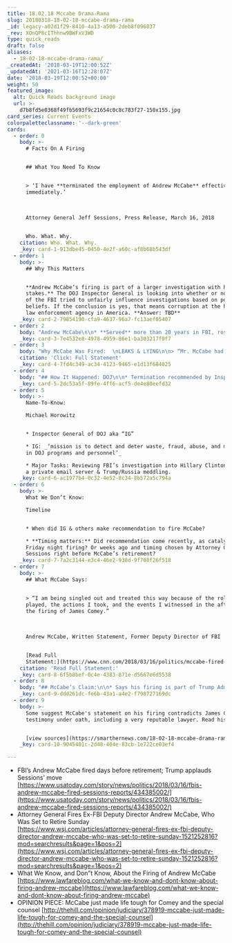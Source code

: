 ```yaml
---
title: 18.02.18 Mccabe Drama-Rama
slug: 20180318-18-02-18-mccabe-drama-rama
_id: legacy-a02d1f29-8410-4a13-a500-2deb8f096037
_rev: XOnQP8cIThhnw9BWFxV3WD
type: quick_reads
draft: false
aliases:
  - 18-02-18-mccabe-drama-rama/
_createdAt: '2018-03-19T12:00:52Z'
_updatedAt: '2021-03-16T12:28:07Z'
date: '2018-03-19T12:00:52+00:00'
weight: 50
featured_image:
  alt: Quick Reads background image
  url: >-
    d7b8fd5e0368f49fb5693f9c21654c0c8c783f27-150x155.jpg
card_series: Current Events
colorpaletteclassname: '--dark-green'
cards:
  - order: 0
    body: >-
      # Facts On A Firing


      ## What You Need To Know


      > ‘I have **terminated the employment of Andrew McCabe** effective
      immediately.’  
        
        
        
      Attorney General Jeff Sessions, Press Release, March 16, 2018


      Who. What. Why.
    citation: Who. What. Why.
    _key: card-1-913dbe45-0450-4e2f-a60c-af8b68b543df
  - order: 1
    body: >-
      ## Why This Matters


      **Andrew McCabe’s firing is part of a larger investigation with high
      stakes.** The DOJ Inspector General is looking into whether or not members
      of the FBI tried to unfairly influence investigations based on political
      beliefs. If the conclusion is yes, that means corruption at the highest
      law enforcement agency in America. **Answer: TBD**
    _key: card-2-79854190-cfa9-4637-96a7-fc13aef05407
  - order: 2
    body: "Andrew McCabe\n\n* **Served** more than 20 years in FBI, rose from street agent in NYC to Deputy Director in DC.\n* **Stepped-down** from Deputy Director position in January a\x13 allowed to stay part of FBI on terminal leave.\n* **Fired** Friday, March 16, 2018, 2 days ahead of his expected retirement on March 18th."
    _key: card-3-7e4532e8-4978-4959-86e1-ba303217f0f7
  - order: 3
    body: "Why McCabe Was Fired:  \nLEAKS & LYING\n\n> “Mr. McCabe had made an unauthorized disclosure to the news media and lacked candor a\b\x12 including under oath a\b\x12 on multiple occasions.”  \n  \n  \n  \nAttorney General Jeff Sessions, Press Release, March 16, 2018\n\n[Click: Full Statement](https://www.reuters.com/article/us-usa-trump-sessions-statement/statement-by-attorney-general-on-firing-of-fbis-mccabe-idUSKCN1GT04O)"
    citation: 'Click: Full Statement'
    _key: card-4-7fd4c349-ac34-4123-9465-e1d13f684025
  - order: 4
    body: "## How It Happened: DOJ\n\n* Termination recommended by Inspector General (IG appointed by President Obama).\n* Agreed by an additional DOJ members (Office of Professional Responsibility a\x13 Counsel appointed by Obama).\n* Ultimately decision up to Attorney General (President Trump appointee)."
    _key: card-5-2dc53a5f-89fe-4ff6-acf5-de4e80eefd32
  - order: 5
    body: >-
      Name-To-Know:  

      Michael Horowitz


      * Inspector General of DOJ aka “IG”

      * IG: _‘mission is to detect and deter waste, fraud, abuse, and misconduct
      in DOJ programs and personnel’_

      * Major Tasks: Reviewing FBI’s investigation into Hillary Clinton’s use of
      a private email server & Trump/Russia meddling.
    _key: card-6-ac1977b4-0c32-4e52-8c34-8b572a5c794a
  - order: 6
    body: >-
      What We Don’t Know:  

      Timeline


      * When did IG & others make recommendation to fire McCabe?

      * **Timing matters:** Did recommendation come recently, as catalyst behind
      Friday night firing? Or weeks ago and timing chosen by Attorney General
      Sessions right before McCabe’s retirement?
    _key: card-7-7a2c3144-e3c4-46e2-938d-9f708f26f518
  - order: 7
    body: >-
      ## What McCabe Says:


      > “I am being singled out and treated this way because of the role I
      played, the actions I took, and the events I witnessed in the aftermath of
      the firing of James Comey.”  
        
        
        
      Andrew McCabe, Written Statement, Former Deputy Director of FBI


      [Read Full
      Statement:](https://www.cnn.com/2018/03/16/politics/mccabe-fired-statement-fbi-deputy-director/index.html)
    citation: 'Read Full Statement:'
    _key: card-8-6f5b8bef-0c4e-4383-871e-d5667e6d5538
  - order: 8
    body: "## McCabe’s Claim:\n\n* Says his firing is part of Trump Administration’s “_ongoing war with FBI and special counsel investigation”_.\n* Insinuates he supports former FBI Dir James Comey claim that Pres. Trump told him to drop the investigation into Russia collusion a\x13 amongst other potentially unethical or illegal actions."
    _key: card-9-ddd261dc-fe6b-43a1-a4e2-f798727169dc
  - order: 9
    body: >-
      Some suggest McCabe's statement on his firing contradicts James Comey's
      testimony under oath, including a very reputable lawyer. Read his op-ed:


      [view sources](https://smarthernews.com/18-02-18-mccabe-drama-rama/)
    _key: card-10-9045401c-2d48-404e-83cb-1e722ce03ef4

---
```

* FBI’s Andrew McCabe fired days before retirement; Trump applauds Sessions’ move [https://www.usatoday.com/story/news/politics/2018/03/16/fbis-andrew-mccabe-fired-sessions-reports/434385002/](https://www.usatoday.com/story/news/politics/2018/03/16/fbis-andrew-mccabe-fired-sessions-reports/434385002/)
* Attorney General Fires Ex-FBI Deputy Director Andrew McCabe, Who Was Set to Retire Sunday  
[https://www.wsj.com/articles/attorney-general-fires-ex-fbi-deputy-director-andrew-mccabe-who-was-set-to-retire-sunday-1521252816?mod=searchresults&page=1&pos=2](https://www.wsj.com/articles/attorney-general-fires-ex-fbi-deputy-director-andrew-mccabe-who-was-set-to-retire-sunday-1521252816?mod=searchresults&page=1&pos=2)
* What We Know, and Don”t Know, About the Firing of Andrew McCabe [https://www.lawfareblog.com/what-we-know-and-dont-know-about-firing-andrew-mccabe](https://www.lawfareblog.com/what-we-know-and-dont-know-about-firing-andrew-mccabe)
* OPINION PIECE: McCabe just made life tough for Comey and the special counsel [http://thehill.com/opinion/judiciary/378919-mccabe-just-made-life-tough-for-comey-and-the-special-counsel](http://thehill.com/opinion/judiciary/378919-mccabe-just-made-life-tough-for-comey-and-the-special-counsel)